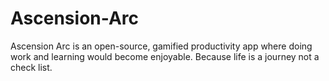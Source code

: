# Ascension-Arc
Ascension Arc is an open-source, gamified productivity app where doing work and learning would become enjoyable. Because life is a journey not a check list.
